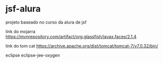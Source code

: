 # jsf-alura
projeto baseado no curso da alura de jsf

link do mojarra
https://mvnrepository.com/artifact/org.glassfish/javax.faces/2.1.4

link do tom cat 
https://archive.apache.org/dist/tomcat/tomcat-7/v7.0.32/bin/

eclipse 
eclipse-jee-oxygen
